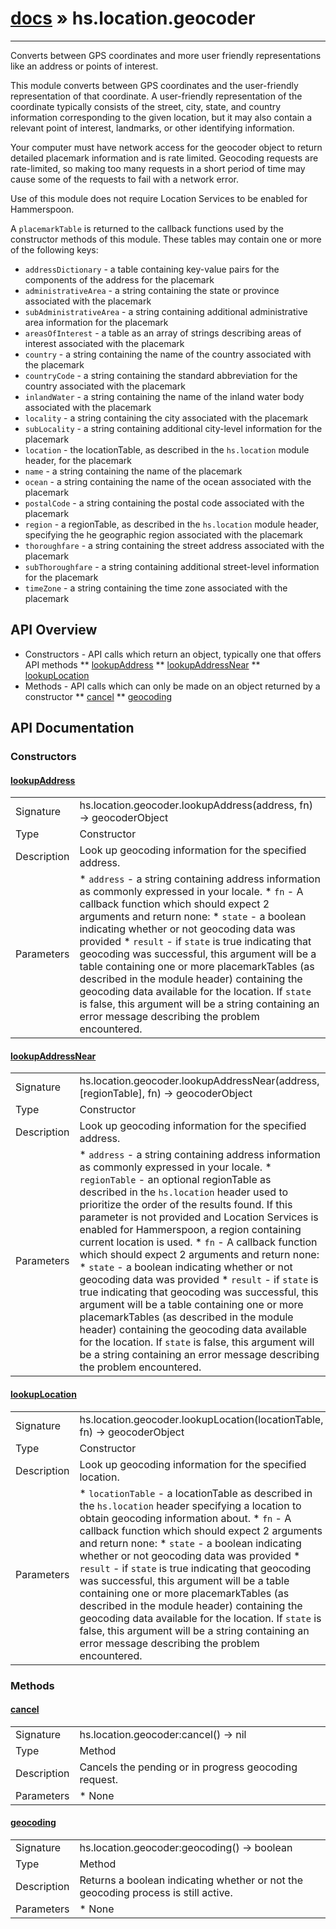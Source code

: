 # [docs](index.md) » hs.location.geocoder
---

Converts between GPS coordinates and more user friendly representations like an address or points of interest.

This module converts between GPS coordinates and the user-friendly representation of that coordinate. A user-friendly representation of the coordinate typically consists of the street, city, state, and country information corresponding to the given location, but it may also contain a relevant point of interest, landmarks, or other identifying information.

Your computer must have network access for the geocoder object to return detailed placemark information and is rate limited.  Geocoding requests are rate-limited, so making too many requests in a short period of time may cause some of the requests to fail with a network error.

Use of this module does not require Location Services to be enabled for Hammerspoon.

A `placemarkTable` is returned to the callback functions used by the constructor methods of this module.  These tables may contain one or more of the following keys:
 * `addressDictionary`     - a table containing key-value pairs for the components of the address for the placemark
 * `administrativeArea`    - a string containing the state or province associated with the placemark
 * `subAdministrativeArea` - a string containing additional administrative area information for the placemark
 * `areasOfInterest`       - a table as an array of strings describing areas of interest associated with the placemark
 * `country`               - a string containing the name of the country associated with the placemark
 * `countryCode`           - a string containing the standard abbreviation for the country associated with the placemark
 * `inlandWater`           - a string containing the name of the inland water body associated with the placemark
 * `locality`              - a string containing the city associated with the placemark
 * `subLocality`           - a string containing additional city-level information for the placemark
 * `location`              - the locationTable, as described in the `hs.location` module header, for the placemark
 * `name`                  - a string containing the name of the placemark
 * `ocean`                 - a string containing the name of the ocean associated with the placemark
 * `postalCode`            - a string containing the postal code associated with the placemark
 * `region`                - a regionTable, as described in the `hs.location` module header, specifying the he geographic region associated with the placemark
 * `thoroughfare`          - a string containing the street address associated with the placemark
 * `subThoroughfare`       - a string containing additional street-level information for the placemark
 * `timeZone`              - a string containing the time zone associated with the placemark

## API Overview
* Constructors - API calls which return an object, typically one that offers API methods
** [lookupAddress](#lookupAddress)
** [lookupAddressNear](#lookupAddressNear)
** [lookupLocation](#lookupLocation)
* Methods - API calls which can only be made on an object returned by a constructor
** [cancel](#cancel)
** [geocoding](#geocoding)

## API Documentation

### Constructors

#### [lookupAddress](#lookupAddress)
| | |
|-|-|
| Signature   | hs.location.geocoder.lookupAddress(address, fn) -> geocoderObject  |
| Type        | Constructor |
| Description | Look up geocoding information for the specified address. |
| Parameters |  * `address` - a string containing address information as commonly expressed in your locale. * `fn`      - A callback function which should expect 2 arguments and return none:   * `state`  - a boolean indicating whether or not geocoding data was provided   * `result` - if `state` is true indicating that geocoding was successful, this argument will be a table containing one or more placemarkTables (as described in the module header) containing the geocoding data available for the location.  If `state` is false, this argument will be a string containing an error message describing the problem encountered. | | Returns |  * a geocodingObject | | Notes |  * This constructor requires internet access and the callback will be invoked with an error message if the internet is not currently accessible. * This constructor does not require Location Services to be enabled for Hammerspoon. | 
#### [lookupAddressNear](#lookupAddressNear)
| | |
|-|-|
| Signature   | hs.location.geocoder.lookupAddressNear(address, [regionTable], fn) -> geocoderObject  |
| Type        | Constructor |
| Description | Look up geocoding information for the specified address. |
| Parameters |  * `address`     - a string containing address information as commonly expressed in your locale. * `regionTable` - an optional regionTable as described in the `hs.location` header used to prioritize the order of the results found.  If this parameter is not provided and Location Services is enabled for Hammerspoon, a region containing current location is used. * `fn`          - A callback function which should expect 2 arguments and return none:   * `state`  - a boolean indicating whether or not geocoding data was provided   * `result` - if `state` is true indicating that geocoding was successful, this argument will be a table containing one or more placemarkTables (as described in the module header) containing the geocoding data available for the location.  If `state` is false, this argument will be a string containing an error message describing the problem encountered. | | Returns |  * a geocodingObject | | Notes |  * This constructor requires internet access and the callback will be invoked with an error message if the internet is not currently accessible. * This constructor does not require Location Services to be enabled for Hammerspoon. * While a partial address can be given, the more information you provide, the more likely the results will be useful.  The `regionTable` only determines sort order if multiple entries are returned, it does not constrain the search. | 
#### [lookupLocation](#lookupLocation)
| | |
|-|-|
| Signature   | hs.location.geocoder.lookupLocation(locationTable, fn) -> geocoderObject  |
| Type        | Constructor |
| Description | Look up geocoding information for the specified location. |
| Parameters |  * `locationTable` - a locationTable as described in the `hs.location` header specifying a location to obtain geocoding information about. * `fn`            - A callback function which should expect 2 arguments and return none:   * `state`  - a boolean indicating whether or not geocoding data was provided   * `result` - if `state` is true indicating that geocoding was successful, this argument will be a table containing one or more placemarkTables (as described in the module header) containing the geocoding data available for the location.  If `state` is false, this argument will be a string containing an error message describing the problem encountered. | | Returns |  * a geocodingObject | | Notes |  * This constructor requires internet access and the callback will be invoked with an error message if the internet is not currently accessible. * This constructor does not require Location Services to be enabled for Hammerspoon. | 
### Methods

#### [cancel](#cancel)
| | |
|-|-|
| Signature   | hs.location.geocoder:cancel() -> nil  |
| Type        | Method |
| Description | Cancels the pending or in progress geocoding request. |
| Parameters |  * None | | Returns |  * nil to facilitate garbage collection by assigning this result to the geocodeObject | | Notes |  * This method has no effect if the geocoding process has already completed. | 
#### [geocoding](#geocoding)
| | |
|-|-|
| Signature   | hs.location.geocoder:geocoding() -> boolean  |
| Type        | Method |
| Description | Returns a boolean indicating whether or not the geocoding process is still active. |
| Parameters |  * None | | Returns |  * a boolean indicating if the geocoding process is still active.  If false, then the callback function either has already been called or will be as soon as the main thread of Hammerspoon becomes idle again. | 